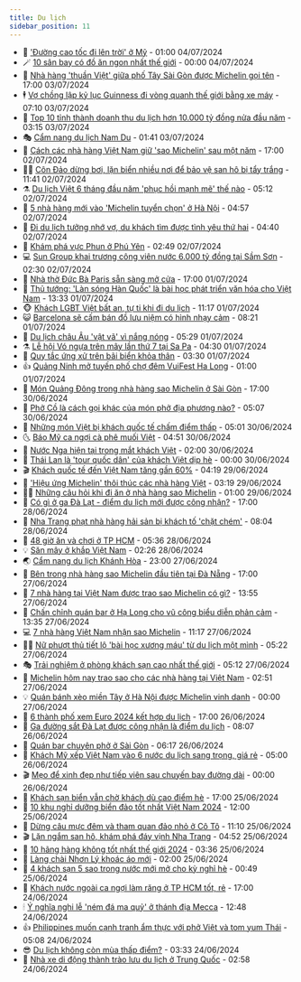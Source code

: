 ```yaml
---
title: Du lịch
sidebar_position: 11
---
```


<!-- vnexpress-du-lich:START -->
- 💂 [&#39;Đường cao tốc đi lên trời&#39; ở Mỹ](https://vnexpress.net/duong-cao-toc-di-len-troi-o-my-4765673.html) - 01:00 04/07/2024
- 🪄 [10 sân bay có đồ ăn ngon nhất thế giới](https://vnexpress.net/10-san-bay-co-do-an-ngon-nhat-the-gioi-4765590.html) - 00:00 04/07/2024
- 🦅 [Nhà hàng &#39;thuần Việt&#39; giữa phố Tây Sài Gòn được Michelin gọi tên](https://vnexpress.net/nha-hang-thuan-viet-giua-pho-tay-sai-gon-duoc-michelin-goi-ten-4763030.html) - 17:00 03/07/2024
- 🕴 [Vợ chồng lập kỷ lục Guinness đi vòng quanh thế giới bằng xe máy](https://vnexpress.net/vo-chong-lap-ky-luc-guinness-di-vong-quanh-the-gioi-bang-xe-may-4765517.html) - 07:10 03/07/2024
- 👀 [Top 10 tỉnh thành doanh thu du lịch hơn 10.000 tỷ đồng nửa đầu năm](https://vnexpress.net/top-10-tinh-thanh-doanh-thu-du-lich-hon-10-000-ty-dong-nua-dau-nam-4765274.html) - 03:15 03/07/2024
- 🎭 [Cẩm nang du lịch Nam Du](https://vnexpress.net/cam-nang-du-lich-nam-du-4764453.html) - 01:41 03/07/2024
- 🦒 [Cách các nhà hàng Việt Nam giữ &#39;sao Michelin&#39; sau một năm](https://vnexpress.net/cach-cac-nha-hang-viet-nam-giu-sao-michelin-sau-mot-nam-4764135.html) - 17:00 02/07/2024
- 👨‍🏫 [Côn Đảo dừng bơi, lặn biển nhiều nơi để bảo vệ san hô bị tẩy trắng](https://vnexpress.net/con-dao-dung-boi-lan-bien-nhieu-noi-de-bao-ve-san-ho-bi-tay-trang-4765267.html) - 11:41 02/07/2024
- ⚗️ [Du lịch Việt 6 tháng đầu năm &#39;phục hồi mạnh mẽ&#39; thế nào](https://vnexpress.net/du-lich-viet-6-thang-dau-nam-phuc-hoi-manh-me-the-nao-4765094.html) - 05:12 02/07/2024
- 🥸 [5 nhà hàng mới vào &#39;Michelin tuyển chọn&#39; ở Hà Nội](https://vnexpress.net/5-nha-hang-moi-vao-michelin-tuyen-chon-o-ha-noi-4763549.html) - 04:57 02/07/2024
- 🤠 [Đi du lịch tưởng nhớ vợ, du khách tìm được tình yêu thứ hai](https://vnexpress.net/di-du-lich-tuong-nho-vo-du-khach-tim-duoc-tinh-yeu-thu-hai-4764971.html) - 04:40 02/07/2024
- 🚀 [Khám phá vực Phun ở Phú Yên](https://vnexpress.net/kham-pha-vuc-phun-o-phu-yen-4764464.html) - 02:49 02/07/2024
- 💻 [Sun Group khai trương công viên nước 6.000 tỷ đồng tại Sầm Sơn](https://vnexpress.net/sun-group-khai-truong-cong-vien-nuoc-6-000-ty-dong-tai-sam-son-4764866.html) - 02:30 02/07/2024
- 💼 [Nhà thờ Đức Bà Paris sẵn sàng mở cửa](https://vnexpress.net/nha-tho-duc-ba-paris-san-sang-mo-cua-4764834.html) - 17:00 01/07/2024
- 🤡 [Thủ tướng: &#39;Làn sóng Hàn Quốc&#39; là bài học phát triển văn hóa cho Việt Nam](https://vnexpress.net/thu-tuong-lan-song-han-quoc-la-bai-hoc-phat-trien-van-hoa-cho-viet-nam-4764949.html) - 13:33 01/07/2024
- 🐵 [Khách LGBT Việt bất an, tự ti khi đi du lịch](https://vnexpress.net/khach-lgbt-viet-bat-an-tu-ti-khi-di-du-lich-4764607.html) - 11:17 01/07/2024
- 😺 [Barcelona sẽ cấm bán đồ lưu niệm có hình nhạy cảm](https://vnexpress.net/barcelona-se-cam-ban-do-luu-niem-co-hinh-nhay-cam-4764558.html) - 08:21 01/07/2024
- 🌈 [Du lịch châu Âu &#39;vật vã&#39; vì nắng nóng](https://vnexpress.net/du-lich-chau-au-vat-va-vi-nang-nong-4764653.html) - 05:29 01/07/2024
- ⚗️ [Lễ hội Vó ngựa trên mây lần thứ 7 tại Sa Pa](https://vnexpress.net/le-hoi-vo-ngua-tren-may-lan-thu-7-tai-sa-pa-4764665.html) - 04:30 01/07/2024
- 👀 [Quy tắc ứng xử trên bãi biển khỏa thân](https://vnexpress.net/quy-tac-ung-xu-tren-bai-bien-khoa-than-4764462.html) - 03:30 01/07/2024
- 👍 [Quảng Ninh mở tuyến phố chợ đêm VuiFest Ha Long](https://vnexpress.net/quang-ninh-mo-tuyen-pho-cho-dem-vuifest-ha-long-4764451.html) - 01:00 01/07/2024
- 💄 [Món Quảng Đông trong nhà hàng sao Michelin ở Sài Gòn](https://vnexpress.net/mon-quang-dong-trong-nha-hang-sao-michelin-o-sai-gon-4764211.html) - 17:00 30/06/2024
- 🥷 [Phở Cồ là cách gọi khác của món phở địa phương nào?](https://vnexpress.net/pho-co-la-cach-goi-khac-cua-mon-pho-dia-phuong-nao-4764381.html) - 05:07 30/06/2024
- 📝 [Những món Việt bị khách quốc tế chấm điểm thấp](https://vnexpress.net/nhung-mon-viet-bi-khach-quoc-te-cham-diem-thap-4764278.html) - 05:01 30/06/2024
- 🌜 [Báo Mỹ ca ngợi cà phê muối Việt](https://vnexpress.net/bao-my-ca-ngoi-ca-phe-muoi-viet-4764179.html) - 04:51 30/06/2024
- 📝 [Nước Nga hiện tại trong mắt khách Việt](https://vnexpress.net/nuoc-nga-hien-tai-trong-mat-khach-viet-4755905.html) - 02:00 30/06/2024
- 🧰 [Thái Lan là &#39;tour quốc dân&#39; của khách Việt dịp hè](https://vnexpress.net/thai-lan-la-tour-quoc-dan-cua-khach-viet-dip-he-4762704.html) - 00:00 30/06/2024
- 🎬 [Khách quốc tế đến Việt Nam tăng gần 60%](https://vnexpress.net/khach-quoc-te-den-viet-nam-tang-gan-60-4764086.html) - 04:19 29/06/2024
- 🧐 [&#39;Hiệu ứng Michelin&#39; thôi thúc các nhà hàng Việt](https://vnexpress.net/hieu-ung-michelin-thoi-thuc-cac-nha-hang-viet-4763962.html) - 03:19 29/06/2024
- 👨‍🏫 [Những câu hỏi khi đi ăn ở nhà hàng sao Michelin](https://vnexpress.net/nhung-cau-hoi-khi-di-an-o-nha-hang-sao-michelin-4763860.html) - 01:00 29/06/2024
- 🦣 [Có gì ở ga Đà Lạt - điểm du lịch mới được công nhận?](https://vnexpress.net/co-gi-o-ga-da-lat-diem-du-lich-moi-duoc-cong-nhan-4762392.html) - 17:00 28/06/2024
- 🌋 [Nha Trang phạt nhà hàng hải sản bị khách tố &#39;chặt chém&#39;](https://vnexpress.net/nha-trang-phat-nha-hang-hai-san-bi-khach-to-chat-chem-4763796.html) - 08:04 28/06/2024
- 🦄 [48 giờ ăn và chơi ở TP HCM](https://vnexpress.net/48-gio-an-va-choi-o-tp-hcm-4762426.html) - 05:36 28/06/2024
- 💡 [Săn mây ở khắp Việt Nam](https://vnexpress.net/san-may-o-khap-viet-nam-4757337.html) - 02:26 28/06/2024
- 🌏 [Cẩm nang du lịch Khánh Hòa](https://vnexpress.net/cam-nang-du-lich-khanh-hoa-4759133.html) - 23:00 27/06/2024
- 💂 [Bên trong nhà hàng sao Michelin đầu tiên tại Đà Nẵng](https://vnexpress.net/ben-trong-nha-hang-sao-michelin-dau-tien-tai-da-nang-4763476.html) - 17:00 27/06/2024
- 🤩 [7 nhà hàng tại Việt Nam được trao sao Michelin có gì?](https://vnexpress.net/7-nha-hang-tai-viet-nam-duoc-trao-sao-michelin-co-gi-4763510.html) - 13:55 27/06/2024
- 💪 [Chấn chỉnh quán bar ở Hạ Long cho vũ công biểu diễn phản cảm](https://vnexpress.net/chan-chinh-quan-bar-o-ha-long-cho-vu-cong-bieu-dien-phan-cam-4763523.html) - 13:35 27/06/2024
- 💻 [7 nhà hàng Việt Nam nhận sao Michelin](https://vnexpress.net/7-nha-hang-viet-nam-nhan-sao-michelin-4763430.html) - 11:17 27/06/2024
- 🧑‍💻 [Nữ phượt thủ tiết lộ &#39;bài học xương máu&#39; từ du lịch một mình](https://vnexpress.net/nu-phuot-thu-tiet-lo-bai-hoc-xuong-mau-tu-du-lich-mot-minh-4763022.html) - 05:22 27/06/2024
- 🎭 [Trải nghiệm ở phòng khách sạn cao nhất thế giới](https://vnexpress.net/trai-nghiem-o-phong-khach-san-cao-nhat-the-gioi-4762920.html) - 05:12 27/06/2024
- 🧐 [Michelin hôm nay trao sao cho các nhà hàng tại Việt Nam](https://vnexpress.net/michelin-hom-nay-trao-sao-cho-cac-nha-hang-tai-viet-nam-4763114.html) - 02:51 27/06/2024
- 💡 [Quán bánh xèo miền Tây ở Hà Nội được Michelin vinh danh](https://vnexpress.net/quan-banh-xeo-mien-tay-o-ha-noi-duoc-michelin-vinh-danh-4763088.html) - 00:00 27/06/2024
- 🌊 [6 thành phố xem Euro 2024 kết hợp du lịch](https://vnexpress.net/6-thanh-pho-xem-euro-2024-ket-hop-du-lich-4762387.html) - 17:00 26/06/2024
- 🎃 [Ga đường sắt Đà Lạt được công nhận là điểm du lịch](https://vnexpress.net/ga-da-lat-duong-sat-da-lat-trai-mat-4762886.html) - 08:07 26/06/2024
- 🧠 [Quán bar chuyên phở ở Sài Gòn](https://vnexpress.net/quan-bar-chuyen-pho-o-sai-gon-4761162.html) - 06:17 26/06/2024
- 💄 [Khách Mỹ xếp Việt Nam vào 6 nước du lịch sang trọng, giá rẻ](https://vnexpress.net/khach-my-xep-viet-nam-vao-6-nuoc-du-lich-sang-trong-gia-re-4762776.html) - 05:00 26/06/2024
- 🎬 [Mẹo để xinh đẹp như tiếp viên sau chuyến bay đường dài](https://vnexpress.net/meo-de-xinh-dep-nhu-tiep-vien-sau-chuyen-bay-duong-dai-4762397.html) - 00:00 26/06/2024
- 🐻 [Khách sạn biển vẫn chờ khách dù cao điểm hè](https://vnexpress.net/khach-san-bien-van-cho-khach-du-cao-diem-he-4761873.html) - 17:00 25/06/2024
- 🌝 [10 khu nghỉ dưỡng biển đảo tốt nhất Việt Nam 2024](https://vnexpress.net/10-khu-nghi-duong-bien-dao-tot-nhat-viet-nam-2024-4762261.html) - 12:00 25/06/2024
- 🤩 [Dừng câu mực đêm và tham quan đảo nhỏ ở Cô Tô](https://vnexpress.net/dung-cau-muc-dem-va-tham-quan-dao-nho-o-co-to-4762492.html) - 11:10 25/06/2024
- 🎬 [Lặn ngắm san hô, khám phá đáy vịnh Nha Trang](https://vnexpress.net/lan-ngam-san-ho-kham-pha-day-vinh-nha-trang-4762167.html) - 04:52 25/06/2024
- 🦩 [10 hãng hàng không tốt nhất thế giới 2024](https://vnexpress.net/10-hang-hang-khong-tot-nhat-the-gioi-2024-4762272.html) - 03:36 25/06/2024
- 🦍 [Làng chài Nhơn Lý khoác áo mới](https://vnexpress.net/lang-chai-nhon-ly-khoac-ao-moi-4759291.html) - 02:00 25/06/2024
- 👀 [4 khách sạn 5 sao trong nước mới mở cho kỳ nghỉ hè](https://vnexpress.net/4-khach-san-5-sao-trong-nuoc-moi-mo-cho-ky-nghi-he-4760728.html) - 00:49 25/06/2024
- 🧰 [Khách nước ngoài ca ngợi làm răng ở TP HCM tốt, rẻ](https://vnexpress.net/khach-nuoc-ngoai-ca-ngoi-lam-rang-o-tp-hcm-tot-re-4760171.html) - 17:00 24/06/2024
- 🕯 [Ý nghĩa nghi lễ &#39;ném đá ma quỷ&#39; ở thánh địa Mecca](https://vnexpress.net/y-nghia-nghi-le-nem-da-ma-quy-o-thanh-dia-mecca-4761803.html) - 12:48 24/06/2024
- 👍 [Philippines muốn cạnh tranh ẩm thực với phở Việt và tom yum Thái](https://vnexpress.net/philippines-muon-canh-tranh-am-thuc-voi-pho-viet-va-tom-yum-thai-4761766.html) - 05:08 24/06/2024
- 😎 [Du lịch không còn mùa thấp điểm?](https://vnexpress.net/du-lich-khong-con-mua-thap-diem-4761652.html) - 03:33 24/06/2024
- 🐘 [Nhà xe di động thành trào lưu du lịch ở Trung Quốc](https://vnexpress.net/nha-xe-di-dong-thanh-trao-luu-du-lich-o-trung-quoc-4761551.html) - 02:58 24/06/2024<!-- vnexpress-du-lich:END -->
